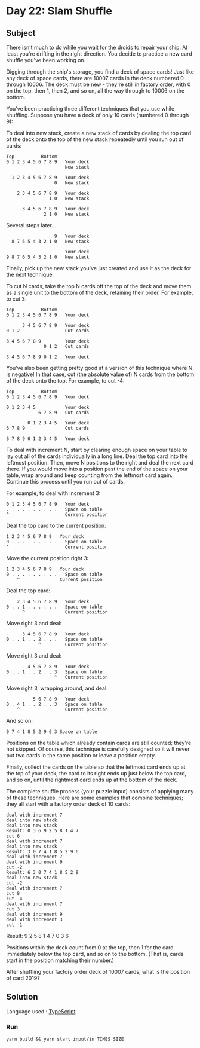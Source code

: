# Day 22: Slam Shuffle

## Subject

There isn't much to do while you wait for the droids to repair your ship. At
least you're drifting in the right direction. You decide to practice a new
card shuffle you've been working on.

Digging through the ship's storage, you find a deck of space cards! Just like
any deck of space cards, there are 10007 cards in the deck numbered 0 through
10006. The deck must be new - they're still in factory order, with 0 on the
top, then 1, then 2, and so on, all the way through to 10006 on the bottom.

You've been practicing three different techniques that you use while
shuffling. Suppose you have a deck of only 10 cards (numbered 0 through 9):

To deal into new stack, create a new stack of cards by dealing the top card
of the deck onto the top of the new stack repeatedly until you run out of
cards:

    Top          Bottom
    0 1 2 3 4 5 6 7 8 9   Your deck
                          New stack

      1 2 3 4 5 6 7 8 9   Your deck
                      0   New stack

        2 3 4 5 6 7 8 9   Your deck
                    1 0   New stack

          3 4 5 6 7 8 9   Your deck
                  2 1 0   New stack

Several steps later...

                      9   Your deck
      8 7 6 5 4 3 2 1 0   New stack

                          Your deck
    9 8 7 6 5 4 3 2 1 0   New stack

Finally, pick up the new stack you've just created and use it as the deck for
the next technique.

To cut N cards, take the top N cards off the top of the deck and move them as
a single unit to the bottom of the deck, retaining their order. For example,
to cut 3:

    Top          Bottom
    0 1 2 3 4 5 6 7 8 9   Your deck

          3 4 5 6 7 8 9   Your deck
    0 1 2                 Cut cards

    3 4 5 6 7 8 9         Your deck
                  0 1 2   Cut cards

    3 4 5 6 7 8 9 0 1 2   Your deck

You've also been getting pretty good at a version of this technique where N
is negative! In that case, cut (the absolute value of) N cards from the
bottom of the deck onto the top. For example, to cut -4:

    Top          Bottom
    0 1 2 3 4 5 6 7 8 9   Your deck

    0 1 2 3 4 5           Your deck
                6 7 8 9   Cut cards

            0 1 2 3 4 5   Your deck
    6 7 8 9               Cut cards

    6 7 8 9 0 1 2 3 4 5   Your deck

To deal with increment N, start by clearing enough space on your table to lay
out all of the cards individually in a long line. Deal the top card into the
leftmost position. Then, move N positions to the right and deal the next card
there. If you would move into a position past the end of the space on your
table, wrap around and keep counting from the leftmost card again. Continue
this process until you run out of cards.

For example, to deal with increment 3:

    0 1 2 3 4 5 6 7 8 9   Your deck
    . . . . . . . . . .   Space on table
    ^                     Current position

Deal the top card to the current position:

    1 2 3 4 5 6 7 8 9   Your deck
    0 . . . . . . . . .   Space on table
    ^                     Current position

Move the current position right 3:

    1 2 3 4 5 6 7 8 9   Your deck
    0 . . . . . . . . .   Space on table
        ^               Current position

Deal the top card:

        2 3 4 5 6 7 8 9   Your deck
    0 . . 1 . . . . . .   Space on table
          ^               Current position

Move right 3 and deal:

          3 4 5 6 7 8 9   Your deck
    0 . . 1 . . 2 . . .   Space on table
                ^         Current position

Move right 3 and deal:

            4 5 6 7 8 9   Your deck
    0 . . 1 . . 2 . . 3   Space on table
                      ^   Current position

Move right 3, wrapping around, and deal:

              5 6 7 8 9   Your deck
    0 . 4 1 . . 2 . . 3   Space on table
        ^                 Current position

And so on:

    0 7 4 1 8 5 2 9 6 3 Space on table

Positions on the table which already contain cards are still counted; they're
not skipped. Of course, this technique is carefully designed so it will never
put two cards in the same position or leave a position empty.

Finally, collect the cards on the table so that the leftmost card ends up at
the top of your deck, the card to its right ends up just below the top card,
and so on, until the rightmost card ends up at the bottom of the deck.

The complete shuffle process (your puzzle input) consists of applying many of
these techniques. Here are some examples that combine techniques; they all
start with a factory order deck of 10 cards:

    deal with increment 7
    deal into new stack
    deal into new stack
    Result: 0 3 6 9 2 5 8 1 4 7
    cut 6
    deal with increment 7
    deal into new stack
    Result: 3 0 7 4 1 8 5 2 9 6
    deal with increment 7
    deal with increment 9
    cut -2
    Result: 6 3 0 7 4 1 8 5 2 9
    deal into new stack
    cut -2
    deal with increment 7
    cut 8
    cut -4
    deal with increment 7
    cut 3
    deal with increment 9
    deal with increment 3
    cut -1

Result: 9 2 5 8 1 4 7 0 3 6

Positions within the deck count from 0 at the top, then 1 for the card
immediately below the top card, and so on to the bottom. (That is, cards
start in the position matching their number.)

After shuffling your factory order deck of 10007 cards, what is the position
of card 2019?

## Solution

Language used : [TypeScript](https://www.typescriptlang.org/)

### Run

    yarn build && yarn start input/in TIMES SIZE

